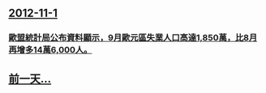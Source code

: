 ## [2012-11-1](/zh/news/2012/11/1/index.md)

### [歐盟統計局公布資料顯示，9月歐元區失業人口高達1,850萬，比8月再增多14萬6,000人。](/zh/news/2012/11/1/歐盟統計局公布資料顯示-9月歐元區失業人口高達1850萬-比8月再增多14萬6000人.md)
## [前一天...](/zh/news/2012/10/30/index.md)

